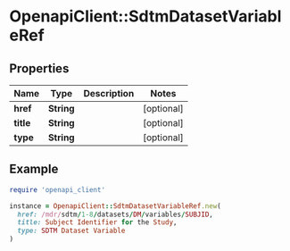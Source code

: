 # OpenapiClient::SdtmDatasetVariableRef

## Properties

| Name | Type | Description | Notes |
| ---- | ---- | ----------- | ----- |
| **href** | **String** |  | [optional] |
| **title** | **String** |  | [optional] |
| **type** | **String** |  | [optional] |

## Example

```ruby
require 'openapi_client'

instance = OpenapiClient::SdtmDatasetVariableRef.new(
  href: /mdr/sdtm/1-8/datasets/DM/variables/SUBJID,
  title: Subject Identifier for the Study,
  type: SDTM Dataset Variable
)
```

